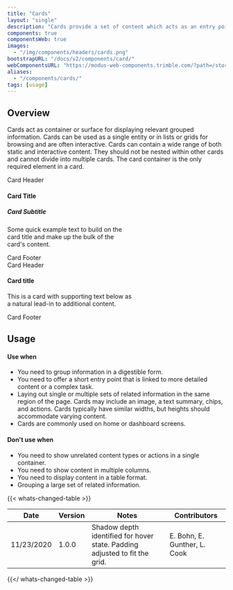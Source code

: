 ```yaml
---
title: "Cards"
layout: "single"
description: "Cards provide a set of content which acts as an entry point to more detailed information."
components: true
componentsWeb: true
images:
  - "/img/components/headers/cards.png"
bootstrapURL: "/docs/v2/components/card/"
webComponentsURL: "https://modus-web-components.trimble.com/?path=/story/components-card--default"
aliases:
  - "/components/cards/"
tags: [usage]
---
```


<style>
[data-bs-theme="dark"] article .card {
  background-color: #353A40;
}

[data-bs-theme="dark"] article .card-subtitle {
  color: #90939F !important;
}

[data-bs-theme="dark"] article .card:hover {
  box-shadow: 0px 0px 8px 0px rgba(54, 53, 69, 0.30);
}
</style>

## Overview

Cards act as container or surface for displaying relevant grouped information. Cards can be used as a single entity or in lists or grids for browsing and are often interactive. Cards can contain a wide range of both static and interactive content. They should not be nested within other cards and cannot divide into multiple cards. The card container is the only required element in a card.

<div class="guide-example-block bg-secondary bg-opacity-10 p-4">
  <div class="row">
    <div class="col-12 col-lg-6 mx-auto">
      <div class="card m-3 ms-xl-5" style="width: 18rem">
        <div class="card-header border-bottom-0">Card Header</div>
        <div class="card-body">
          <h4 class="card-title" style="font-weight: 700">Card Title</h4>
          <h5 class="card-subtitle mb-2" style="font-weight: 700">
            Card Subtitle
          </h5>
          <p class="card-text">
            Some quick example text to build on the card title and make up the
            bulk of the card's content.
          </p>
        </div>
        <div class="card-footer border-top-0">Card Footer</div>
      </div>
    </div>
    <div class="col-12 col-lg-6 mx-auto">
      <div class="card m-3" style="width: 18rem">
        <div class="row g-0">
          <div
            class="col-4 rounded-start"
            style="
              background-image: url(https://developer.trimblemaps.com/maps-sdk/img/examples/basic-map-europe.png);
            "
          ></div>
          <div class="col-8">
            <div class="card-header border-bottom-0">Card Header</div>
            <div class="card-body">
              <h4 class="card-title" style="font-weight: 700">Card title</h4>
              <p class="card-text">
                This is a card with supporting text below as a natural lead-in
                to additional content.
              </p>
            </div>
            <div class="card-footer border-top-0">Card Footer</div>
          </div>
        </div>
      </div>
    </div>
  </div>
</div>

## Usage

#### Use when

- You need to group information in a digestible form.
- You need to offer a short entry point that is linked to more detailed content or a complex task.
- Laying out single or multiple sets of related information in the same region of the page. Cards may include an image, a text summary, chips, and actions. Cards typically have similar widths, but heights should accommodate varying content.
- Cards are commonly used on home or dashboard screens.

#### Don't use when

- You need to show unrelated content types or actions in a single container.
- You need to show content in multiple columns.
- You need to display content in a table format.
- Grouping a large set of related information.

{{< whats-changed-table >}}

| Date       | Version | Notes                                                                      | Contributors                 |
| ---------- | ------- | -------------------------------------------------------------------------- | ---------------------------- |
| 11/23/2020 | 1.0.0   | Shadow depth identified for hover state. Padding adjusted to fit the grid. | E. Bohn, E. Gunther, L. Cook |

{{</ whats-changed-table >}}
